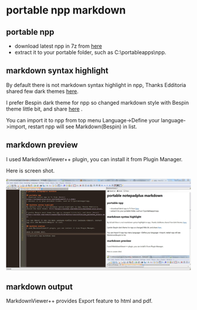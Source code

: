 # portable npp markdown

## portable npp
- download latest npp in 7z from [here](https://notepad-plus-plus.org/download/v7.5.1.html)
- extract it to your portable folder, such as C:\portableapps\npp.

## markdown syntax highlight 
By default there is not markdown syntax highlight in npp, Thanks Edditoria shared few dark themes [here](https://github.com/Edditoria/markdown-plus-plus).

I prefer Bespin dark theme for npp so changed markdown style with Bespin theme little bit, and share [here](https://github.com/robertluwang/npp-setting/blob/master/markdown/userDefineLang-markdown-bespin.xml)  .

You can import it to npp from top menu Language->Define your language->import, restart npp will see Markdown(Bespin) in list.

## markdown preview
I used MarkdownViewer++ plugin, you can install it from Plugin Manager.

Here is screen shot.

![](images/portable-npp-markdown.jpg)

## markdown output
MarkdownViewer++ provides Export feature to html and pdf.
